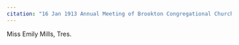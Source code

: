 ```yaml
---
citation: "16 Jan 1913 Annual Meeting of Brookton Congregational Church. Sunday School Report for 1912. Digitally photographed entry in **Congregational Church 1868-1933 Minutes of Meetings and Membership**, used with permission from Caroline Valley Community Church."
---
```


Miss Emily Mills, Tres. 


